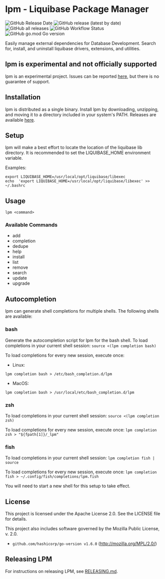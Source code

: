 # lpm - Liquibase Package Manager

![GitHub Release Date](https://img.shields.io/github/release-date/liquibase/liquibase-package-manager?style=flat-square)
![GitHub release (latest by date)](https://img.shields.io/github/v/release/liquibase/liquibase-package-manager?style=flat-square)
![GitHub all releases](https://img.shields.io/github/downloads/liquibase/liquibase-package-manager/total?style=flat-square)
![GitHub Workflow Status](https://img.shields.io/github/actions/workflow/status/liquibase/liquibase-package-manager/nightly-e2e-tests.yml?label=E2E%20Tests&style=flat-square)
![GitHub go.mod Go version](https://img.shields.io/github/go-mod/go-version/liquibase/liquibase-package-manager?style=flat-square)

Easily manage external dependencies for Database Development. Search for, install, and uninstall liquibase drivers, extensions, and utilities.

## lpm is experimental and not officially supported

lpm is an experimental project. Issues can be reported [here](https://github.com/liquibase/liquibase-package-manager/issues), but there is no guarantee of support.

## Installation

lpm is distributed as a single binary. Install lpm by downloading, unzipping, and moving it to a directory included in your system's PATH. Releases are available [here](https://github.com/liquibase/liquibase-package-manager/releases).

## Setup

lpm will make a best effort to locate the location of the liquibase lib directory. It is recommended to set the LIQUIBASE_HOME environment variable.

Examples:

```shell
export LIQUIBASE_HOME=/usr/local/opt/liquibase/libexec
echo  'export LIQUIBASE_HOME=/usr/local/opt/liquibase/libexec' >> ~/.bashrc 
```

## Usage

```shell
lpm <command>
```

### Available Commands

* add
* completion
* dedupe
* help
* install
* list
* remove
* search
* update
* upgrade

## Autocompletion

lpm can generate shell completions for multiple shells. The following shells are available:

### bash

Generate the autocompletion script for lpm for the bash shell.
To load completions in your current shell session:
`source <(lpm completion bash)`

To load completions for every new session, execute once:

* Linux:

```shell
lpm completion bash > /etc/bash_completion.d/lpm
```

* MacOS:

```shell
lpm completion bash > /usr/local/etc/bash_completion.d/lpm
```

### zsh

To load completions in your current shell session:
`source <(lpm completion zsh)`

To load completions for every new session, execute once:
`lpm completion zsh > "${fpath[1]}/_lpm"`

### fish

To load completions in your current shell session:
`lpm completion fish | source`

To load completions for every new session, execute once:
`lpm completion fish > ~/.config/fish/completions/lpm.fish`

You will need to start a new shell for this setup to take effect.

## License

This project is licensed under the Apache License 2.0. See the LICENSE file for details.

This project also includes software governed by the Mozilla Public License, v. 2.0.

* `github.com/hashicorp/go-version v1.6.0` (<http://mozilla.org/MPL/2.0/>)

## Releasing LPM

For instructions on releasing LPM, see [RELEASING.md](RELEASING.md).
